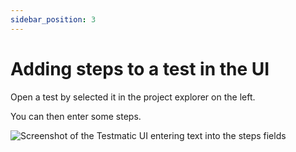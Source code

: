```yaml
---
sidebar_position: 3
---
```


# Adding steps to a test in the UI

Open a test by selected it in the project explorer on the left.

You can then enter some steps.

![Screenshot of the Testmatic UI entering text into the steps fields](/docs/ui_guide/creating_a_test_in_the_ui/enter_steps.png)